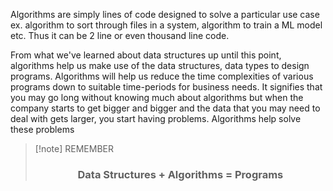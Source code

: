 Algorithms are simply lines of code designed to solve a particular use case ex. algorithm to sort through files in a system, algorithm to train a ML model etc. Thus it can be 2 line or even thousand line code.

From what we've learned about data structures up until this point, algorithms help us make use of the data structures, data types to design programs. Algorithms will help us reduce the time complexities of various programs down to suitable time-periods for business needs. It signifies that you may go long without knowing much about algorithms but when the company starts to get bigger and bigger and the data that you may need to deal with gets larger, you start having problems. Algorithms help solve these problems

>[!note] REMEMBER
><h3><center><b> Data Structures + Algorithms = Programs<b/></center></h3>

